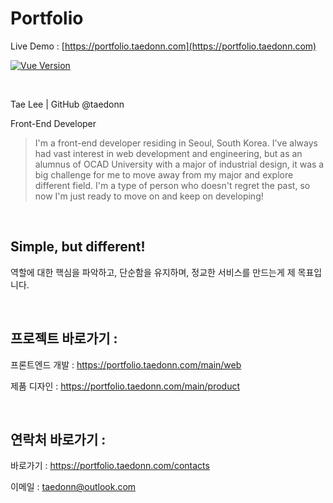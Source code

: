 # Portfolio

Live Demo : [https://portfolio.taedonn.com](https://portfolio.taedonn.com)

[![Vue Version](https://img.shields.io/badge/featured%20on-Vue%20%403.2.13-%2341B883)](#)

&nbsp;

Tae Lee | GitHub @taedonn

Front-End Developer

> I'm a front-end developer residing in Seoul, South Korea. I've always had vast interest in web development and engineering, but as an alumnus of OCAD University with a major of industrial design, it was a big challenge for me to move away from my major and explore different field. I'm a type of person who doesn't regret the past, so now I'm just ready to move on and keep on developing!

&nbsp;

## Simple, but different! 

역할에 대한 핵심을 파악하고, 단순함을 유지하며, 정교한 서비스를 만드는게 제 목표입니다.

&nbsp;

## 프로젝트 바로가기 :

프론트엔드 개발 : https://portfolio.taedonn.com/main/web

제품 디자인 : https://portfolio.taedonn.com/main/product


&nbsp;

## 연락처 바로가기 :

바로가기 : https://portfolio.taedonn.com/contacts

이메일 : taedonn@outlook.com
